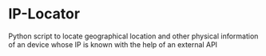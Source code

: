 # IP-Locator
Python script to locate geographical location and other physical information of an device whose IP is known with the help of an external API
